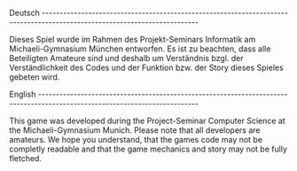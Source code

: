 Deutsch --------------------------------------------------------------------------------------------------------------------------

Dieses Spiel wurde im Rahmen des Projekt-Seminars Informatik am Michaeli-Gymnasium München entworfen.
Es ist zu beachten, dass alle Beteiligten Amateure sind und deshalb um Verständnis bzgl. der Verständlichkeit des Codes und der Funktion bzw. der Story dieses Spieles gebeten wird.

English ---------------------------------------------------------------------------------------------------------------------------

This game was developed during the Project-Seminar Computer Science at the Michaeli-Gymnasium Munich.
Please note that all developers are amateurs. We hope you understand, that the games code may not be completly readable and that the game mechanics and story may not be fully fletched.
